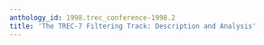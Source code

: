 ```yaml
---
anthology_id: 1998.trec_conference-1998.2
title: 'The TREC-7 Filtering Track: Description and Analysis'
---
```

